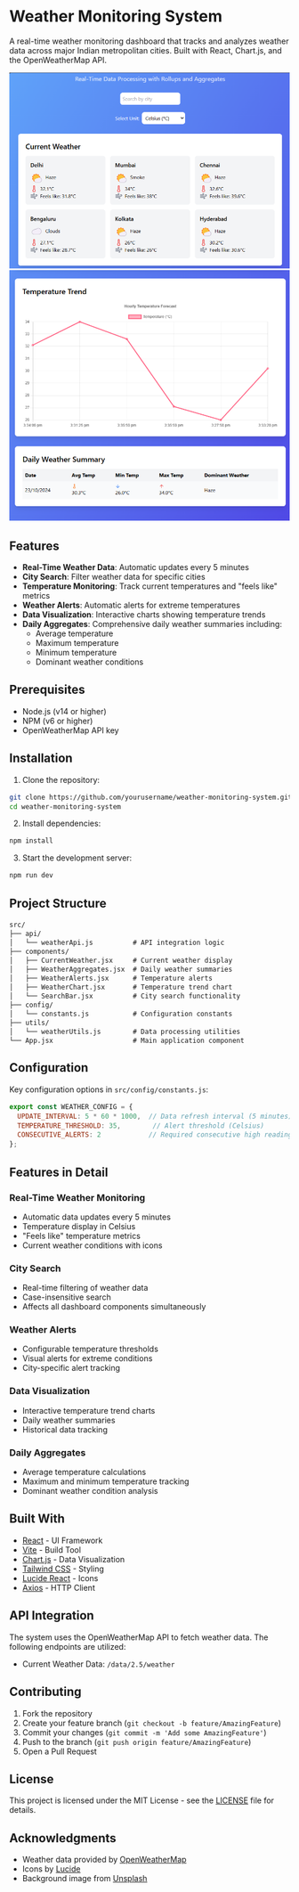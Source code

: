 # Weather Monitoring System

A real-time weather monitoring dashboard that tracks and analyzes weather data across major Indian metropolitan cities. Built with React, Chart.js, and the OpenWeatherMap API.

![plot](./img/1.png)
![plot](./img/2.png)

## Features

- **Real-Time Weather Data**: Automatic updates every 5 minutes
- **City Search**: Filter weather data for specific cities
- **Temperature Monitoring**: Track current temperatures and "feels like" metrics
- **Weather Alerts**: Automatic alerts for extreme temperatures
- **Data Visualization**: Interactive charts showing temperature trends
- **Daily Aggregates**: Comprehensive daily weather summaries including:
  - Average temperature
  - Maximum temperature
  - Minimum temperature
  - Dominant weather conditions

## Prerequisites

- Node.js (v14 or higher)
- NPM (v6 or higher)
- OpenWeatherMap API key

## Installation

1. Clone the repository:
```bash
git clone https://github.com/yourusername/weather-monitoring-system.git
cd weather-monitoring-system
```

2. Install dependencies:
```bash
npm install
```

3. Start the development server:
```bash
npm run dev
```

## Project Structure

```
src/
├── api/
│   └── weatherApi.js          # API integration logic
├── components/
│   ├── CurrentWeather.jsx     # Current weather display
│   ├── WeatherAggregates.jsx  # Daily weather summaries
│   ├── WeatherAlerts.jsx      # Temperature alerts
│   ├── WeatherChart.jsx       # Temperature trend chart
│   └── SearchBar.jsx          # City search functionality
├── config/
│   └── constants.js           # Configuration constants
├── utils/
│   └── weatherUtils.js        # Data processing utilities
└── App.jsx                    # Main application component
```

## Configuration

Key configuration options in `src/config/constants.js`:

```javascript
export const WEATHER_CONFIG = {
  UPDATE_INTERVAL: 5 * 60 * 1000,  // Data refresh interval (5 minutes)
  TEMPERATURE_THRESHOLD: 35,        // Alert threshold (Celsius)
  CONSECUTIVE_ALERTS: 2            // Required consecutive high readings
};
```

## Features in Detail

### Real-Time Weather Monitoring
- Automatic data updates every 5 minutes
- Temperature display in Celsius
- "Feels like" temperature metrics
- Current weather conditions with icons

### City Search
- Real-time filtering of weather data
- Case-insensitive search
- Affects all dashboard components simultaneously

### Weather Alerts
- Configurable temperature thresholds
- Visual alerts for extreme conditions
- City-specific alert tracking

### Data Visualization
- Interactive temperature trend charts
- Daily weather summaries
- Historical data tracking

### Daily Aggregates
- Average temperature calculations
- Maximum and minimum temperature tracking
- Dominant weather condition analysis

## Built With

- [React](https://reactjs.org/) - UI Framework
- [Vite](https://vitejs.dev/) - Build Tool
- [Chart.js](https://www.chartjs.org/) - Data Visualization
- [Tailwind CSS](https://tailwindcss.com/) - Styling
- [Lucide React](https://lucide.dev/) - Icons
- [Axios](https://axios-http.com/) - HTTP Client

## API Integration

The system uses the OpenWeatherMap API to fetch weather data. The following endpoints are utilized:

- Current Weather Data: `/data/2.5/weather`

## Contributing

1. Fork the repository
2. Create your feature branch (`git checkout -b feature/AmazingFeature`)
3. Commit your changes (`git commit -m 'Add some AmazingFeature'`)
4. Push to the branch (`git push origin feature/AmazingFeature`)
5. Open a Pull Request

## License

This project is licensed under the MIT License - see the [LICENSE](LICENSE) file for details.

## Acknowledgments

- Weather data provided by [OpenWeatherMap](https://openweathermap.org/)
- Icons by [Lucide](https://lucide.dev/)
- Background image from [Unsplash](https://unsplash.com/)
